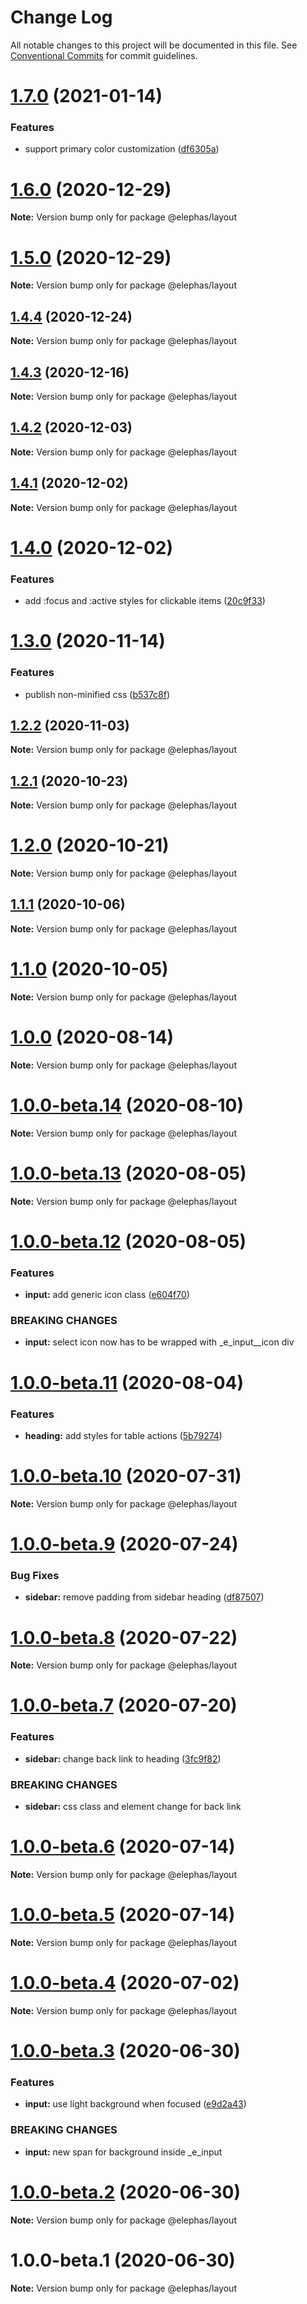 # Change Log

All notable changes to this project will be documented in this file.
See [Conventional Commits](https://conventionalcommits.org) for commit guidelines.

# [1.7.0](https://github.com/cft-group/elephas/compare/v1.6.0...v1.7.0) (2021-01-14)


### Features

* support primary color customization ([df6305a](https://github.com/cft-group/elephas/commit/df6305acdbfc2d99111cbb2d9c70c10196ae7b53))





# [1.6.0](https://github.com/cft-group/elephas/compare/v1.5.0...v1.6.0) (2020-12-29)

**Note:** Version bump only for package @elephas/layout





# [1.5.0](https://github.com/cft-group/elephas/compare/v1.4.4...v1.5.0) (2020-12-29)

**Note:** Version bump only for package @elephas/layout





## [1.4.4](https://github.com/cft-group/elephas/compare/v1.4.3...v1.4.4) (2020-12-24)

**Note:** Version bump only for package @elephas/layout





## [1.4.3](https://github.com/cft-group/elephas/compare/v1.4.2...v1.4.3) (2020-12-16)

**Note:** Version bump only for package @elephas/layout





## [1.4.2](https://github.com/cft-group/elephas/compare/v1.4.1...v1.4.2) (2020-12-03)

**Note:** Version bump only for package @elephas/layout





## [1.4.1](https://github.com/cft-group/elephas/compare/v1.4.0...v1.4.1) (2020-12-02)

**Note:** Version bump only for package @elephas/layout





# [1.4.0](https://github.com/cft-group/elephas/compare/v1.3.0...v1.4.0) (2020-12-02)


### Features

* add :focus and :active styles for clickable items ([20c9f33](https://github.com/cft-group/elephas/commit/20c9f331b26e3f31630cb6916d0333ea2bda552f))





# [1.3.0](https://github.com/cft-group/elephas/compare/v1.2.2...v1.3.0) (2020-11-14)


### Features

* publish non-minified css ([b537c8f](https://github.com/cft-group/elephas/commit/b537c8fde6a6ab8b5918b2f2312a1333bbfd5ad3))





## [1.2.2](https://github.com/cft-group/elephas/compare/v1.2.1...v1.2.2) (2020-11-03)

**Note:** Version bump only for package @elephas/layout





## [1.2.1](https://github.com/cft-group/elephas/compare/v1.2.0...v1.2.1) (2020-10-23)

**Note:** Version bump only for package @elephas/layout





# [1.2.0](https://github.com/cft-group/elephas/compare/v1.1.1...v1.2.0) (2020-10-21)

**Note:** Version bump only for package @elephas/layout





## [1.1.1](https://github.com/cft-group/elephas/compare/v1.1.0...v1.1.1) (2020-10-06)

**Note:** Version bump only for package @elephas/layout





# [1.1.0](https://github.com/cft-group/elephas/compare/v1.0.0...v1.1.0) (2020-10-05)

**Note:** Version bump only for package @elephas/layout





# [1.0.0](https://github.com/cft-group/elephas/compare/v1.0.0-beta.14...v1.0.0) (2020-08-14)

**Note:** Version bump only for package @elephas/layout





# [1.0.0-beta.14](https://github.com/cft-group/elephas/compare/v1.0.0-beta.13...v1.0.0-beta.14) (2020-08-10)

**Note:** Version bump only for package @elephas/layout





# [1.0.0-beta.13](https://github.com/cft-group/elephas/compare/v1.0.0-beta.12...v1.0.0-beta.13) (2020-08-05)

**Note:** Version bump only for package @elephas/layout





# [1.0.0-beta.12](https://github.com/cft-group/elephas/compare/v1.0.0-beta.11...v1.0.0-beta.12) (2020-08-05)


### Features

* **input:** add generic icon class ([e604f70](https://github.com/cft-group/elephas/commit/e604f70bcfca861febb750f492e41018bfee2761))


### BREAKING CHANGES

* **input:** select icon now has to be wrapped with _e_input__icon div





# [1.0.0-beta.11](https://github.com/cft-group/elephas/compare/v1.0.0-beta.10...v1.0.0-beta.11) (2020-08-04)


### Features

* **heading:** add styles for table actions ([5b79274](https://github.com/cft-group/elephas/commit/5b79274c40d15763dc3f097d91dcc57d96110d67))





# [1.0.0-beta.10](https://github.com/cft-group/elephas/compare/v1.0.0-beta.9...v1.0.0-beta.10) (2020-07-31)

**Note:** Version bump only for package @elephas/layout





# [1.0.0-beta.9](https://github.com/cft-group/elephas/compare/v1.0.0-beta.8...v1.0.0-beta.9) (2020-07-24)


### Bug Fixes

* **sidebar:** remove padding from sidebar heading ([df87507](https://github.com/cft-group/elephas/commit/df87507577fc2ebc36127623ba31f93e8e9f7c97))





# [1.0.0-beta.8](https://github.com/cft-group/elephas/compare/v1.0.0-beta.7...v1.0.0-beta.8) (2020-07-22)

**Note:** Version bump only for package @elephas/layout





# [1.0.0-beta.7](https://github.com/cft-group/elephas/compare/v1.0.0-beta.6...v1.0.0-beta.7) (2020-07-20)


### Features

* **sidebar:** change back link to heading ([3fc9f82](https://github.com/cft-group/elephas/commit/3fc9f82e1a7316082ede47531a9ae4f48f0282a7))


### BREAKING CHANGES

* **sidebar:** css class and element change for back link





# [1.0.0-beta.6](https://github.com/cft-group/elephas/compare/v1.0.0-beta.5...v1.0.0-beta.6) (2020-07-14)

**Note:** Version bump only for package @elephas/layout





# [1.0.0-beta.5](https://github.com/cft-group/elephas/compare/v1.0.0-beta.4...v1.0.0-beta.5) (2020-07-14)

**Note:** Version bump only for package @elephas/layout





# [1.0.0-beta.4](https://github.com/cft-group/elephas/compare/v1.0.0-beta.3...v1.0.0-beta.4) (2020-07-02)

**Note:** Version bump only for package @elephas/layout





# [1.0.0-beta.3](https://github.com/cft-group/elephas/compare/v1.0.0-beta.2...v1.0.0-beta.3) (2020-06-30)


### Features

* **input:** use light background when focused ([e9d2a43](https://github.com/cft-group/elephas/commit/e9d2a43b6204fa1f927013b4227c5ea85d7d1e8a))


### BREAKING CHANGES

* **input:** new span for background inside _e_input





# [1.0.0-beta.2](https://github.com/cft-group/elephas/compare/v1.0.0-beta.1...v1.0.0-beta.2) (2020-06-30)

**Note:** Version bump only for package @elephas/layout





# 1.0.0-beta.1 (2020-06-30)

**Note:** Version bump only for package @elephas/layout
